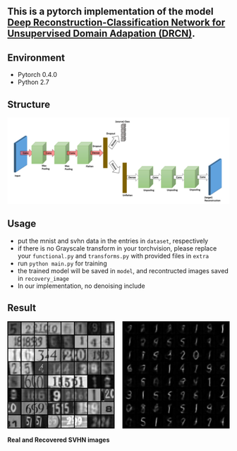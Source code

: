 ## This is a pytorch implementation of the model [Deep Reconstruction-Classification Network for Unsupervised Domain Adapation (DRCN)](https://arxiv.org/abs/1607.03516).

## Environment

- Pytorch 0.4.0
- Python 2.7

## Structure

![DRCN](./extra/network.jpg)

## Usage

- put the mnist and svhn data in the entries in `dataset`, respectively
- if there is no Grayscale transform in your torchvision, please replace your `functional.py` and `transforms.py`
with provided files in `extra`
- run `python main.py` for training
- the trained model will be saved in `model`, and recontructed images saved in `recovery_image`
- In our implementation, no denoising include

## Result

![real svhn](./extra/result.jpg)

**Real and Recovered SVHN images** 
